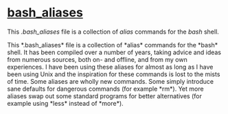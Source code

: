 # [bash_aliases](https://github.com/MikeEagling/bash_aliases)
This *.bash_aliases* file is a collection of *alias* commands for the *bash* shell.

<p>This *.bash_aliases* file is a collection of *alias* commands for the *bash* 
shell. It has been compiled over a number of years, taking advice and ideas 
from numerous sources, both on- and offline, and from my own experiences. I 
have been using these aliases for almost as long as I have been using Unix 
and the inspiration for these commands is lost to the mists of time. Some 
aliases are wholly new commands. Some simply introduce sane defaults for 
dangerous commands (for example *rm*). Yet more aliases swap out some standard 
programs for better alternatives (for example using *less* instead of *more*).</p>
